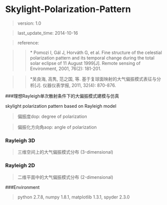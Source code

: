 Skylight-Polarization-Pattern
=============================
>version: 1.0

>last_update_time: 2014-10-16

>reference:

>
>>\* Pomozi I, Gál J, Horváth G, et al. Fine structure of the celestial polarization pattern and its temporal change during the total solar eclipse of 11 August 1999[J]. Remote sensing of Environment, 2001, 76(2): 181-201.

>>\*吴良海, 高隽, 范之国, 等. 基于复球面映射的大气偏振模式表征与分析[J]. 仪器仪表学报, 2011, 32(4): 870-876.

###理想Rayleigh单次散射条件下的大偏振模式建模与仿真

skylight polarization pattern based on Rayleigh model

>偏振度dop: degree of polarization

>偏振化方向角aop: angle of polarization

### Rayleigh 3D
>三维空间上的大气偏振模式分布 (3-dimensional)

### Rayleigh 2D
>二维平面中的大气偏振模式分布 (2-dimensional)

###Environment
>python 2.7.8, numpy 1.8.1, matplotlib 1.3.1, spyder 2.3.0

